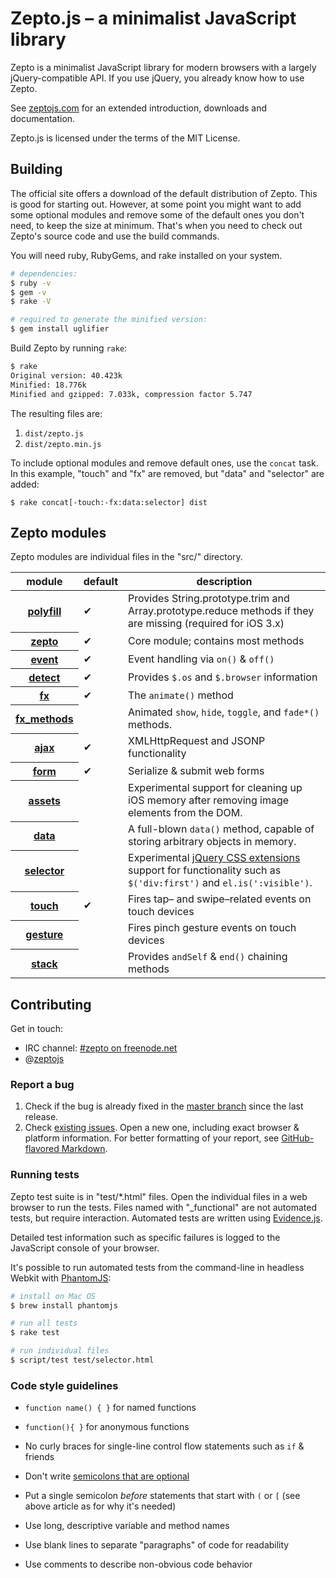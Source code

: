 # Zepto.js – a minimalist JavaScript library

Zepto is a minimalist JavaScript library for modern browsers with a
largely jQuery-compatible API. If you use jQuery, you already know how to use Zepto.

See [zeptojs.com](http://zeptojs.com) for an extended introduction, downloads
and documentation.

Zepto.js is licensed under the terms of the MIT License.

## Building

The official site offers a download of the default distribution of Zepto. This
is good for starting out. However, at some point you might want to add some
optional modules and remove some of the default ones you don't need, to keep the
size at minimum. That's when you need to check out Zepto's source code and use
the build commands.

You will need ruby, RubyGems, and rake installed on your system.

~~~ sh
# dependencies:
$ ruby -v
$ gem -v
$ rake -V

# required to generate the minified version:
$ gem install uglifier
~~~

Build Zepto by running `rake`:

~~~ sh
$ rake
Original version: 40.423k
Minified: 18.776k
Minified and gzipped: 7.033k, compression factor 5.747
~~~

The resulting files are:

1. `dist/zepto.js`
2. `dist/zepto.min.js`

To include optional modules and remove default ones, use the `concat` task. In
this example, "touch" and "fx" are removed, but "data" and "selector" are added:

~~~
$ rake concat[-touch:-fx:data:selector] dist
~~~

## Zepto modules

Zepto modules are individual files in the "src/" directory.

<table>
<thead><tr>
  <th>module</th> <th>default</th> <th>description</th>
</tr></thead>
<tbody>
  <tr>
    <th><a href="https://github.com/madrobby/zepto/blob/master/src/polyfill.js#files">polyfill</a></th>
    <td>✔</td>
    <td>
      Provides String.prototype.trim and Array.prototype.reduce methods
      if they are missing (required for iOS 3.x)
    </td>
  </tr>
  <tr>
    <th><a href="https://github.com/madrobby/zepto/blob/master/src/zepto.js#files">zepto</a></th>
    <td>✔</td>
    <td>Core module; contains most methods</td>
  </tr>
  <tr>
    <th><a href="https://github.com/madrobby/zepto/blob/master/src/event.js#files">event</a></th>
    <td>✔</td>
    <td>Event handling via <code>on()</code> &amp; <code>off()</code></td>
  </tr>
  <tr>
    <th><a href="https://github.com/madrobby/zepto/blob/master/src/detect.js#files">detect</a></th>
    <td>✔</td>
    <td>Provides <code>$.os</code> and <code>$.browser</code> information</td>
  </tr>
  <tr>
    <th><a href="https://github.com/madrobby/zepto/blob/master/src/fx.js#files">fx</a></th>
    <td>✔</td>
    <td>The <code>animate()</code> method</td>
  </tr>
  <tr>
    <th><a href="https://github.com/madrobby/zepto/blob/master/src/fx_methods.js#files">fx_methods</a></th>
    <td></td>
    <td>
      Animated <code>show</code>, <code>hide</code>, <code>toggle</code>,
      and <code>fade*()</code> methods.
    </td>
  </tr>
  <tr>
    <th><a
href="https://github.com/madrobby/zepto/blob/master/src/ajax.js#files">ajax</a></th>
    <td>✔</td>
    <td>XMLHttpRequest and JSONP functionality</td>
  </tr>
  <tr>
    <th><a
href="https://github.com/madrobby/zepto/blob/master/src/form.js#files">form</a></th>
    <td>✔</td>
    <td>Serialize &amp; submit web forms</td>
  </tr>
  <tr>
    <th><a href="https://github.com/madrobby/zepto/blob/master/src/assets.js#files">assets</a></th>
    <td></td>
    <td>
      Experimental support for cleaning up iOS memory after removing
      image elements from the DOM.
    </td>
  </tr>
  <tr>
    <th><a
href="https://github.com/madrobby/zepto/blob/master/src/data.js#files">data</a></th>
    <td></td>
    <td>
      A full-blown <code>data()</code> method, capable of storing arbitrary
      objects in memory.
    </td>
  </tr>
  <tr>
    <th><a
href="https://github.com/madrobby/zepto/blob/master/src/selector.js#files">selector</a></th>
    <td></td>
    <td>
      Experimental <a href="http://api.jquery.com/category/selectors/jquery-selector-extensions/">jQuery
      CSS extensions</a> support for functionality such as <code>$('div:first')</code> and
      <code>el.is(':visible')</code>.
    </td>
  </tr>
  <tr>
    <th><a href="https://github.com/madrobby/zepto/blob/master/src/touch.js#files">touch</a></th>
    <td>✔</td>
    <td>Fires tap– and swipe–related events on touch devices</td>
  </tr>
  <tr>
    <th><a href="https://github.com/madrobby/zepto/blob/master/src/gesture.js#files">gesture</a></th>
    <td></td>
    <td>Fires pinch gesture events on touch devices</td>
  </tr>
  <tr>
    <th><a href="https://github.com/madrobby/zepto/blob/master/src/stack.js#files">stack</a></th>
    <td></td>
    <td>Provides <code>andSelf</code> &amp; <code>end()</code> chaining methods</td>
  </tr>
</tbody>
</table>

## Contributing

Get in touch:

* IRC channel: [#zepto on freenode.net](irc://irc.freenode.net/zepto)
* @[zeptojs](http://twitter.com/zeptojs)

### Report a bug

1. Check if the bug is already fixed in the [master branch][master] since the
   last release.
2. Check [existing issues][issues]. Open a new one, including exact browser &
   platform information. For better formatting of your report, see
   [GitHub-flavored Markdown][mkd].

### Running tests

Zepto test suite is in "test/\*.html" files. Open the individual files in a web
browser to run the tests. Files named with "\_functional" are not automated
tests, but require interaction. Automated tests are written using
[Evidence.js][].

Detailed test information such as specific failures is logged to the JavaScript
console of your browser.

It's possible to run automated tests from the command-line in headless Webkit
with [PhantomJS][]:

~~~ sh
# install on Mac OS
$ brew install phantomjs

# run all tests
$ rake test

# run individual files
$ script/test test/selector.html
~~~

### Code style guidelines

* `function name() { }` for named functions
* `function(){ }` for anonymous functions
* No curly braces for single-line control flow statements such as `if` & friends
* Don't write [semicolons that are optional][optional]
* Put a single semicolon _before_ statements that start with `(` or `[`
  (see above article as for why it's needed)
* Use long, descriptive variable and method names
* Use blank lines to separate "paragraphs" of code for readability
* Use comments to describe non-obvious code behavior


  [master]: https://github.com/madrobby/zepto/commits/master
  [issues]: https://github.com/madrobby/zepto/issues
  [mkd]: http://github.github.com/github-flavored-markdown/
  [evidence.js]: https://github.com/tobie/Evidence
  [optional]: http://mislav.uniqpath.com/2010/05/semicolons/
  [phantomjs]: http://code.google.com/p/phantomjs/wiki/Installation
